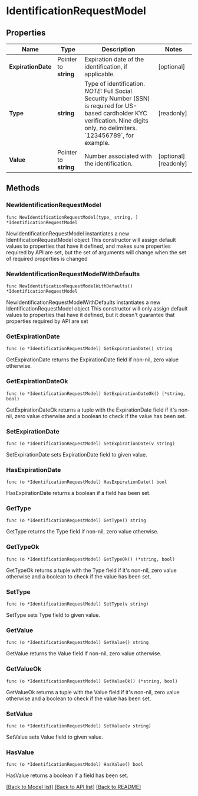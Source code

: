 # IdentificationRequestModel

## Properties

Name | Type | Description | Notes
------------ | ------------- | ------------- | -------------
**ExpirationDate** | Pointer to **string** | Expiration date of the identification, if applicable. | [optional] 
**Type** | **string** | Type of identification.  *NOTE:* Full Social Security Number (SSN) is required for US-based cardholder KYC verification. Nine digits only, no delimiters. &#x60;123456789&#x60;, for example. | [readonly] 
**Value** | Pointer to **string** | Number associated with the identification. | [optional] [readonly] 

## Methods

### NewIdentificationRequestModel

`func NewIdentificationRequestModel(type_ string, ) *IdentificationRequestModel`

NewIdentificationRequestModel instantiates a new IdentificationRequestModel object
This constructor will assign default values to properties that have it defined,
and makes sure properties required by API are set, but the set of arguments
will change when the set of required properties is changed

### NewIdentificationRequestModelWithDefaults

`func NewIdentificationRequestModelWithDefaults() *IdentificationRequestModel`

NewIdentificationRequestModelWithDefaults instantiates a new IdentificationRequestModel object
This constructor will only assign default values to properties that have it defined,
but it doesn't guarantee that properties required by API are set

### GetExpirationDate

`func (o *IdentificationRequestModel) GetExpirationDate() string`

GetExpirationDate returns the ExpirationDate field if non-nil, zero value otherwise.

### GetExpirationDateOk

`func (o *IdentificationRequestModel) GetExpirationDateOk() (*string, bool)`

GetExpirationDateOk returns a tuple with the ExpirationDate field if it's non-nil, zero value otherwise
and a boolean to check if the value has been set.

### SetExpirationDate

`func (o *IdentificationRequestModel) SetExpirationDate(v string)`

SetExpirationDate sets ExpirationDate field to given value.

### HasExpirationDate

`func (o *IdentificationRequestModel) HasExpirationDate() bool`

HasExpirationDate returns a boolean if a field has been set.

### GetType

`func (o *IdentificationRequestModel) GetType() string`

GetType returns the Type field if non-nil, zero value otherwise.

### GetTypeOk

`func (o *IdentificationRequestModel) GetTypeOk() (*string, bool)`

GetTypeOk returns a tuple with the Type field if it's non-nil, zero value otherwise
and a boolean to check if the value has been set.

### SetType

`func (o *IdentificationRequestModel) SetType(v string)`

SetType sets Type field to given value.


### GetValue

`func (o *IdentificationRequestModel) GetValue() string`

GetValue returns the Value field if non-nil, zero value otherwise.

### GetValueOk

`func (o *IdentificationRequestModel) GetValueOk() (*string, bool)`

GetValueOk returns a tuple with the Value field if it's non-nil, zero value otherwise
and a boolean to check if the value has been set.

### SetValue

`func (o *IdentificationRequestModel) SetValue(v string)`

SetValue sets Value field to given value.

### HasValue

`func (o *IdentificationRequestModel) HasValue() bool`

HasValue returns a boolean if a field has been set.


[[Back to Model list]](../README.md#documentation-for-models) [[Back to API list]](../README.md#documentation-for-api-endpoints) [[Back to README]](../README.md)


